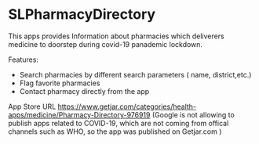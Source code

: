 # SLPharmacyDirectory
This apps provides Information about pharmacies which deliverers medicine to doorstep during covid-19 panademic lockdown.

Features: 
- Search pharmacies by different search parameters ( name, district,etc.)
- Flag favorite pharmacies
- Contact pharmacy directly from the app


App Store URL
https://www.getjar.com/categories/health-apps/medicine/Pharmacy-Directory-976919 (Google is not allowing to publish apps related to COVID-19, which are not coming from offical channels such as WHO, so the app was published on Getjar.com )
